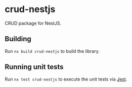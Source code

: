# crud-nestjs

CRUD package for NestJS.

## Building

Run `nx build crud-nestjs` to build the library.

## Running unit tests

Run `nx test crud-nestjs` to execute the unit tests via [Jest](https://jestjs.io).

